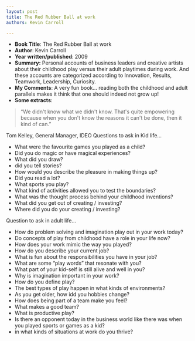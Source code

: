 ```yaml
---
layout: post
title: The Red Rubber Ball at work
authors: Kevin Carroll

---
```


- **Book Title**: The Red Rubber Ball at work
- **Author**: Kevin Carroll
- **Year written/published**: 2009
- **Summary:** Personal accounts of business leaders and creative artists about their childhood play versus their adult playtimes during work. And these accounts are categorized according to Innovation, Results, Teamwork, Leadership, Curiosity.
- **My Comments**: A very fun book... reading both the childhood and adult parallels makes it think that one should indeed not grow up!
- **Some extracts**:

> “We didn't know what we didn't know. That's quite empowering because when you don't know the reasons it can't be done, then it kind of can.”

Tom Kelley, General Manager, IDEO Questions to ask in Kid life…

- What were the favourite games you played as a child?
- Did you do magic or have magical experiences?
- What did you draw?
- did you tell stories?
- How would you describe the pleasure in making things up?
- Did you read a lot?
- What sports you play?
- What kind of activities allowed you to test the boundaries?
- What was the thought process behind your childhood inventions?
- What did you get out of creating / investing?
- Where did you do your creating / investing?

Question to ask in adult life…

- How do problem solving and imagination play out in your work today?
- Do concepts of play from childhood have a role in your life now?
- How does your work mimic the way you played?
- How do you describe your current job?
- What is fun about the responsibilities you have in your job?
- What are some “play words” that resonate with you?
- What part of your kid-self is still alive and well in you?
- Why is imagination important in your work?
- How do you define play?
- The best types of play happen in what kinds of environments?
- As you get older, how idd you hobbies change?
- How does being part of a team make you feel?
- What makes a good team?
- What is productive play?
- Is there an opponent today in the business world like there was when you played sports or games as a kid?
- in what kinds of situations at work do you thrive?
